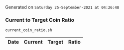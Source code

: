Generated on `Saturday 25-September-2021 at 04:26:48`

### Current to Target Coin Ratio
`current_coin_ratio.sh`

Date|Current|Target|Ratio
---|---|---|---
